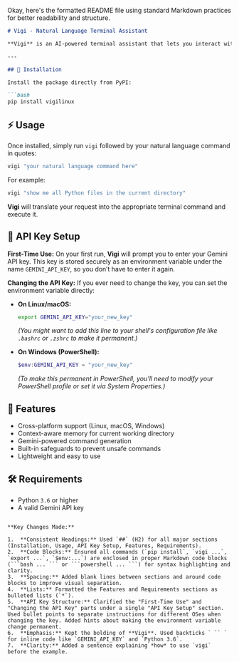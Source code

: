 Okay, here's the formatted README file using standard Markdown practices for better readability and structure.

```markdown
# Vigi - Natural Language Terminal Assistant

**Vigi** is an AI-powered terminal assistant that lets you interact with your operating system’s command-line interface using natural language. Just type what you want to do in plain English, and **Vigi** will handle the rest by generating safe, context-aware commands using Google Gemini.

---

## 🚀 Installation

Install the package directly from PyPI:

```bash
pip install vigilinux
```

## ⚡ Usage

Once installed, simply run `vigi` followed by your natural language command in quotes:

```bash
vigi "your natural language command here"
```

For example:

```bash
vigi "show me all Python files in the current directory"
```

**Vigi** will translate your request into the appropriate terminal command and execute it.

## 🔐 API Key Setup

**First-Time Use:**
On your first run, **Vigi** will prompt you to enter your Gemini API key. This key is stored securely as an environment variable under the name `GEMINI_API_KEY`, so you don’t have to enter it again.

**Changing the API Key:**
If you ever need to change the key, you can set the environment variable directly:

*   **On Linux/macOS:**
    ```bash
    export GEMINI_API_KEY="your_new_key"
    ```
    *(You might want to add this line to your shell's configuration file like `.bashrc` or `.zshrc` to make it permanent.)*

*   **On Windows (PowerShell):**
    ```powershell
    $env:GEMINI_API_KEY = "your_new_key"
    ```
    *(To make this permanent in PowerShell, you'll need to modify your PowerShell profile or set it via System Properties.)*

## 🧠 Features

*   Cross-platform support (Linux, macOS, Windows)
*   Context-aware memory for current working directory
*   Gemini-powered command generation
*   Built-in safeguards to prevent unsafe commands
*   Lightweight and easy to use

## 🛠️ Requirements

*   Python `3.6` or higher
*   A valid Gemini API key

```

**Key Changes Made:**

1.  **Consistent Headings:** Used `##` (H2) for all major sections (Installation, Usage, API Key Setup, Features, Requirements).
2.  **Code Blocks:** Ensured all commands (`pip install`, `vigi ...`, `export ...`, `$env:...`) are enclosed in proper Markdown code blocks (```bash ... ``` or ```powershell ... ```) for syntax highlighting and clarity.
3.  **Spacing:** Added blank lines between sections and around code blocks to improve visual separation.
4.  **Lists:** Formatted the Features and Requirements sections as bulleted lists (`*`).
5.  **API Key Structure:** Clarified the "First-Time Use" and "Changing the API Key" parts under a single "API Key Setup" section. Used bullet points to separate instructions for different OSes when changing the key. Added hints about making the environment variable change permanent.
6.  **Emphasis:** Kept the bolding of **Vigi**. Used backticks ` `` ` for inline code like `GEMINI_API_KEY` and `Python 3.6`.
7.  **Clarity:** Added a sentence explaining *how* to use `vigi` before the example.